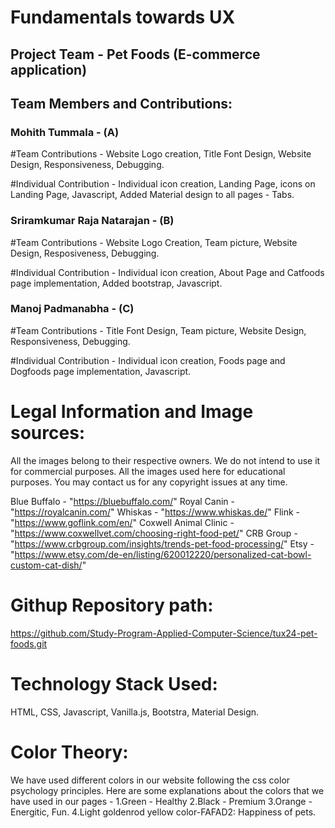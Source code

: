 # Fundamentals towards UX

## Project Team - Pet Foods (E-commerce application)

## Team Members and Contributions:
### Mohith Tummala - (A)
#Team Contributions - Website Logo creation, Title Font Design, Website Design, Responsiveness, Debugging.

#Individual Contribution - Individual icon creation, Landing Page, icons on Landing Page, Javascript, Added Material design to all pages - Tabs.

### Sriramkumar Raja Natarajan - (B)
#Team Contributions - Website Logo Creation, Team picture, Website Design, Resposiveness, Debugging.

#Individual Contribution - Individual icon creation, About Page and Catfoods page implementation, Added bootstrap, Javascript.

### Manoj Padmanabha - (C)
#Team Contributions - Title Font Design, Team picture, Website Design, Responsiveness, Debugging.

#Individual Contribution - Individual icon creation, Foods page and Dogfoods page implementation, Javascript.


# Legal Information and Image sources:
All the images belong to their respective owners. We do not intend to use it for commercial purposes. All the images used here for educational purposes. You may contact us for any copyright issues at any time.

Blue Buffalo - "https://bluebuffalo.com/"
Royal Canin - "https://royalcanin.com/"
Whiskas - "https://www.whiskas.de/"
Flink - "https://www.goflink.com/en/"
Coxwell Animal Clinic - "https://www.coxwellvet.com/choosing-right-food-pet/"
CRB Group - "https://www.crbgroup.com/insights/trends-pet-food-processing/"
Etsy - "https://www.etsy.com/de-en/listing/620012220/personalized-cat-bowl-custom-cat-dish/"

# Githup Repository path:
https://github.com/Study-Program-Applied-Computer-Science/tux24-pet-foods.git

# Technology Stack Used:
HTML, CSS, Javascript, Vanilla.js, Bootstra, Material Design.

# Color Theory:
We have used different colors in our website following the css color psychology principles.
Here are some explanations about the colors that we have used in our pages -
1.Green - Healthy
2.Black - Premium
3.Orange - Energitic, Fun.
4.Light goldenrod yellow color-FAFAD2: Happiness of pets.



